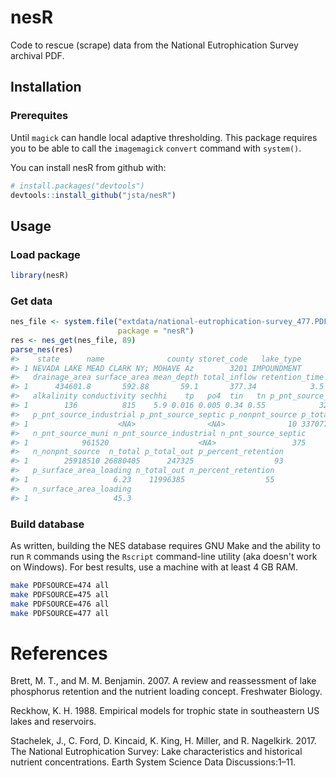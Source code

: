 
<!-- README.md is generated from README.Rmd. Please edit that file -->
nesR
====

Code to rescue (scrape) data from the National Eutrophication Survey archival PDF.

Installation
------------

### Prerequites

Until `magick` can handle local adaptive thresholding. This package requires you to be able to call the `imagemagick` `convert` command with `system()`.

You can install nesR from github with:

``` r
# install.packages("devtools")
devtools::install_github("jsta/nesR")
```

Usage
-----

### Load package

``` r
library(nesR)
```

### Get data

``` r
nes_file <- system.file("extdata/national-eutrophication-survey_477.PDF", 
                        package = "nesR")
res <- nes_get(nes_file, 89)
parse_nes(res)
#>    state      name              county storet_code   lake_type
#> 1 NEVADA LAKE MEAD CLARK NY; MOHAVE Az        3201 IMPOUNDMENT
#>   drainage_area surface_area mean_depth total_inflow retention_time
#> 1      434601.8       592.88       59.1       377.34            3.5
#>   alkalinity conductivity sechhi    tp   po4  tin   tn p_pnt_source_muni
#> 1        136          815    5.9 0.016 0.005 0.34 0.55            322055
#>   p_pnt_source_industrial p_pnt_source_septic p_nonpnt_source p_total
#> 1                    <NA>                <NA>              10 3370770
#>   n_pnt_source_muni n_pnt_source_industrial n_pnt_source_septic
#> 1            961520                    <NA>                 375
#>   n_nonpnt_source  n_total p_total_out p_percent_retention
#> 1        25918510 26880405      247325                  93
#>   p_surface_area_loading n_total_out n_percent_retention
#> 1                   6.23    11996385                  55
#>   n_surface_area_loading
#> 1                   45.3
```

### Build database

As written, building the NES database requires GNU Make and the ability to run `R` commands using the `Rscript` command-line utility (aka doesn't work on Windows). For best results, use a machine with at least 4 GB RAM.

``` bash
make PDFSOURCE=474 all
make PDFSOURCE=475 all
make PDFSOURCE=476 all
make PDFSOURCE=477 all
```

References
==========

Brett, M. T., and M. M. Benjamin. 2007. A review and reassessment of lake phosphorus retention and the nutrient loading concept. Freshwater Biology.

Reckhow, K. H. 1988. Empirical models for trophic state in southeastern US lakes and reservoirs.

Stachelek, J., C. Ford, D. Kincaid, K. King, H. Miller, and R. Nagelkirk. 2017. The National Eutrophication Survey: Lake characteristics and historical nutrient concentrations. Earth System Science Data Discussions:1–11.
